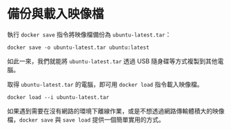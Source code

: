 # 備份與載入映像檔


執行 `docker save` 指令將映像檔備份為 `ubuntu-latest.tar`：

```
docker save -o ubuntu-latest.tar ubuntu:latest
```

如此一來，我們就能將 `ubuntu-latest.tar` 透過 USB 隨身碟等方式複製到其他電腦。

取得 `ubuntu-latest.tar` 的電腦，即可用 `docker load` 指令載入映像檔。

```
docker load --i ubuntu-latest.tar
```

如果遇到需要在沒有網路的環境下離線作業，或是不想透過網路傳輸體積大的映像檔，`docker save` 與 `save load` 提供一個簡單實用的方式。

